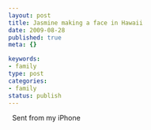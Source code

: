 ```yaml
--- 
layout: post
title: Jasmine making a face in Hawaii
date: 2009-08-28
published: true
meta: {}

keywords: 
- family
type: post
categories: 
- family
status: publish
---
```



  Sent from my iPhone<!--    [Posted via email](http://posterous.com)   from [Andrew Eick's posterous](http://andreweick.posterous.com/jasmine-making-a-face-in-hawaii)      -->

